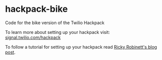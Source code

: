 # hackpack-bike
Code for the bike version of the Twilio Hackpack

To learn more about setting up your hackpack visit: [signal.twilio.com/hackpack](http://signal.twilio.com/hackpack)

To follow a tutorial for setting up your hackpack read [Ricky Robinett's blog post](https://www.twilio.com/blog/2015/05/how-to-build-your-own-hackpack.html).